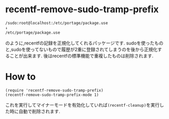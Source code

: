 # recentf-remove-sudo-tramp-prefix

```txt
/sudo:root@localhost:/etc/portage/package.use
↓
/etc/portage/package.use
```

のように,recentfの記録を正規化してくれるパッケージです.
sudoを使ったものと,sudoを使ってないもので履歴が2重に登録されてしまうのを後から正規化することが出来ます.
後はrecentfの標準機能で重複したものは削除されます.

# How to

~~~
(require 'recentf-remove-sudo-tramp-prefix)
(recentf-remove-sudo-tramp-prefix-mode 1)
~~~

これを実行してマイナーモードを有効化していれば`(recentf-cleanup)`を実行した時に自動で削除されます.
